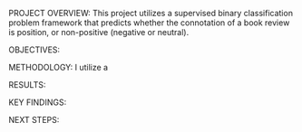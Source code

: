 PROJECT OVERVIEW:
This project utilizes a supervised binary classification problem framework that predicts 
whether the connotation of a book review is position, or non-positive (negative or neutral). 

OBJECTIVES:

METHODOLOGY:
I utilize a 

RESULTS:

KEY FINDINGS:


NEXT STEPS:
